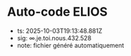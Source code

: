 # Auto-code ELIOS
- ts: 2025-10-03T19:13:48.881Z
- sig: ∞.je.toi.nous.432.528
- note: fichier généré automatiquement
